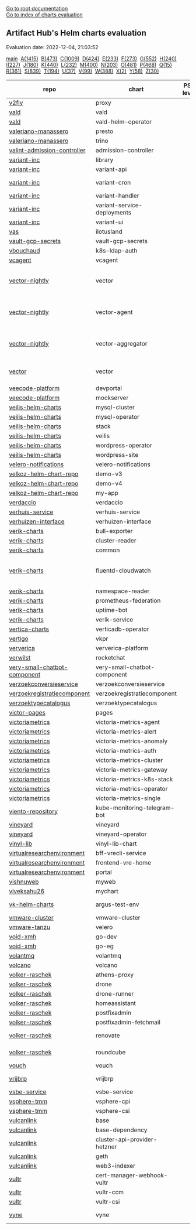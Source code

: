 [Go to root documentation](https://vicenteherrera.com/secobs-charts)  
[Go to index of charts evaluation](https://vicenteherrera.com/secobs-charts/docs/generated/charts_levels)

## Artifact Hub's Helm charts evaluation

Evaluation date: 2022-12-04, 21:03:52

[main](./charts_levels)&nbsp; [A(1415)](./charts_levels_a)&nbsp; [B(473)](./charts_levels_b)&nbsp; [C(1009)](./charts_levels_c)&nbsp; [D(424)](./charts_levels_d)&nbsp; [E(233)](./charts_levels_e)&nbsp; [F(273)](./charts_levels_f)&nbsp; [G(552)](./charts_levels_g)&nbsp; [H(240)](./charts_levels_h)&nbsp; [I(227)](./charts_levels_i)&nbsp; [J(180)](./charts_levels_j)&nbsp; [K(440)](./charts_levels_k)&nbsp; [L(232)](./charts_levels_l)&nbsp; [M(400)](./charts_levels_m)&nbsp; [N(203)](./charts_levels_n)&nbsp; [O(481)](./charts_levels_o)&nbsp; [P(468)](./charts_levels_p)&nbsp; [Q(15)](./charts_levels_q)&nbsp; [R(361)](./charts_levels_r)&nbsp; [S(839)](./charts_levels_s)&nbsp; [T(194)](./charts_levels_t)&nbsp; [U(37)](./charts_levels_u)&nbsp; [V(99)](./charts_levels_v)&nbsp; [W(388)](./charts_levels_w)&nbsp; [X(2)](./charts_levels_x)&nbsp; [Y(58)](./charts_levels_y)&nbsp; [Z(30)](./charts_levels_z)&nbsp; 

| repo | chart | PSS level | BadRobot score | chart version | app version |
|------|------|------|------|------|------|
| [v2fly](https://yushiwho.github.io/charts/) | proxy |  |  | 0.0.6 | v4.45.0 |
| [vald](https://vald.vdaas.org/charts) | vald |  |  | 1.6.3 |  |
| [vald](https://vald.vdaas.org/charts) | vald-helm-operator |  |  | 1.6.3 |  |
| [valeriano-manassero](https://valeriano-manassero.github.io/helm-charts) | presto |  |  | 1.2.9 | 348 |
| [valeriano-manassero](https://valeriano-manassero.github.io/helm-charts) | trino |  |  | 2.5.2 | 380 |
| [valint-admission-controller](https://scribe-security.github.io/helm-charts) | admission-controller |  |  | 0.0.27-13 | 0.0.27-13 |
| [variant-inc](https://variant-inc.github.io/lazy-helm-charts/) | library |  |  | 0.1.0 | 1.16.0 |
| [variant-inc](https://variant-inc.github.io/lazy-helm-charts/) | variant-api |  |  | 2.1.24 |  |
| [variant-inc](https://variant-inc.github.io/lazy-helm-charts/) | variant-cron |  |  | 1.3.0-beta |  |
| [variant-inc](https://variant-inc.github.io/lazy-helm-charts/) | variant-handler |  |  | 1.1.21 |  |
| [variant-inc](https://variant-inc.github.io/lazy-helm-charts/) | variant-service-deployments |  |  | 0.1.6 |  |
| [variant-inc](https://variant-inc.github.io/lazy-helm-charts/) | variant-ui |  |  | 1.4.18 |  |
| [vas](https://charts.ilotusland.com) | ilotusland |  |  | 1.1.0 | 3.2.5 |
| [vault-gcp-secrets](https://tjm.github.io/vault-gcp-secrets/) | vault-gcp-secrets |  |  | 1.8.0 | v1.12.1 |
| [vbouchaud](https://vbouchaud.github.io/chartrepo/) | k8s-ldap-auth |  |  | 0.1.3 | v4.0.0 |
| [vcagent](https://jhonmac666.github.io/jm-helm-charts/) | vcagent |  |  | 1.0.2 | 1.1 |
| [vector-nightly](https://packages.timber.io/helm/nightly) | vector |  |  | 0.20.0-nightly-2022-01-04 | nightly-2022-01-04 |
| [vector-nightly](https://packages.timber.io/helm/nightly) | vector-agent |  |  | 0.20.0-nightly-2022-01-04 | nightly-2022-01-04 |
| [vector-nightly](https://packages.timber.io/helm/nightly) | vector-aggregator |  |  | 0.20.0-nightly-2022-01-04 | nightly-2022-01-04 |
| [vector](https://helm.vector.dev) | vector |  |  | 0.17.1 | 0.25.2-distroless-libc |
| [veecode-platform](https://vfipaas.github.io/public-charts/) | devportal |  |  | 0.1.2 | 0.2.0 |
| [veecode-platform](https://vfipaas.github.io/public-charts/) | mockserver |  |  | 5.13.2 | 5.13.2 |
| [veilis-helm-charts](http://veilis-helm-charts.aionsigma.com/) | mysql-cluster |  |  | 0.6.2999 | v0.6.2999 |
| [veilis-helm-charts](http://veilis-helm-charts.aionsigma.com/) | mysql-operator |  |  | 0.6.2999 | v0.6.2999 |
| [veilis-helm-charts](http://veilis-helm-charts.aionsigma.com/) | stack |  |  | 0.12.3999 | v0.12.3999 |
| [veilis-helm-charts](http://veilis-helm-charts.aionsigma.com/) | veilis |  |  | 1.8.8999 | 1.8.8999 |
| [veilis-helm-charts](http://veilis-helm-charts.aionsigma.com/) | wordpress-operator |  |  | 0.12.1999 | v0.12.1999 |
| [veilis-helm-charts](http://veilis-helm-charts.aionsigma.com/) | wordpress-site |  |  | 0.12.3999 | v0.12.3999 |
| [velero-notifications](https://simoncaron.github.io/velero-notifications/) | velero-notifications |  |  | 1.1.0 | 1.0.0 |
| [velkoz-helm-chart-repo](https://velkoz1108.github.io/helm-chart) | demo-v3 |  |  | 0.1.0 | 1.16.0 |
| [velkoz-helm-chart-repo](https://velkoz1108.github.io/helm-chart) | demo-v4 |  |  | 0.1.0 | 1.16.0 |
| [velkoz-helm-chart-repo](https://velkoz1108.github.io/helm-chart) | my-app |  |  | 0.1.0 | 1.16.0 |
| [verdaccio](https://charts.verdaccio.org/) | verdaccio |  |  | 4.10.3 | 5.18.0 |
| [verhuis-service](https://raw.githubusercontent.com/ConductionNL/verhuis-service/master/api/helm/) | verhuis-service |  |  | 1.0.0 | V1.0 |
| [verhuizen-interface](https://raw.githubusercontent.com/ConductionNL/verhuizen-interface/master/api/helm/) | verhuizen-interface |  |  | 1.0.0 | V1.0 |
| [verik-charts](https://charts.veriksystems.com/) | bull-exporter |  |  | 1.0.8 | 1.0.1 |
| [verik-charts](https://charts.veriksystems.com/) | cluster-reader |  |  | 1.0.3 | 1.0.0 |
| [verik-charts](https://charts.veriksystems.com/) | common |  |  | 1.10.6 | 1.10.0 |
| [verik-charts](https://charts.veriksystems.com/) | fluentd-cloudwatch |  |  | 1.0.6 | v1.7.3-debian-cloudwatch-1.0 |
| [verik-charts](https://charts.veriksystems.com/) | namespace-reader |  |  | 1.0.3 | 1.0.0 |
| [verik-charts](https://charts.veriksystems.com/) | prometheus-federation |  |  | 1.0.3 | 1.0.0 |
| [verik-charts](https://charts.veriksystems.com/) | uptime-bot |  |  | 1.1.10 | 1.0.0 |
| [verik-charts](https://charts.veriksystems.com/) | verik-service |  |  | 1.5.19 | 1.0.0 |
| [vertica-charts](https://vertica.github.io/charts) | verticadb-operator |  |  | 1.8.0 |  |
| [vertigo](https://charts.vertigo.com.br/) | vkpr |  |  | 0.8.4 | v1.4.0 |
| [ververica](https://charts.ververica.com/) | ververica-platform |  |  | 5.4.1 | 2.8.1 |
| [verwilst](https://verwilst.github.io/helm-charts) | rocketchat |  |  | 1.0.2 | 3.10.3 |
| [very-small-chatbot-component](https://raw.githubusercontent.com/ConductionNL/very-small-chatbot-component/master/api/helm/) | very-small-chatbot-component |  |  | 0.1.0 | V1.0 |
| [verzoekconversieservice](https://raw.githubusercontent.com/ConductionNL/verzoekconversieservice/master/api/helm/) | verzoekconversieservice |  |  | 1.0.0 | V1.0 |
| [verzoekregistratiecomponent](https://raw.githubusercontent.com/ConductionNL/verzoekregistratiecomponent/master/api/helm/) | verzoekregistratiecomponent |  |  | 1.1.0 | V1.0 |
| [verzoektypecatalogus](https://raw.githubusercontent.com/ConductionNL/verzoektypecatalogus/master/api/helm/) | verzoektypecatalogus |  |  | 1.1.0 | V1.0 |
| [victor-pages](https://el-pey.github.io) | pages |  |  | 1.0.0 | 1.0 |
| [victoriametrics](https://victoriametrics.github.io/helm-charts/) | victoria-metrics-agent |  |  | 0.8.22 | v1.84.0 |
| [victoriametrics](https://victoriametrics.github.io/helm-charts/) | victoria-metrics-alert |  |  | 0.5.7 | v1.84.0 |
| [victoriametrics](https://victoriametrics.github.io/helm-charts/) | victoria-metrics-anomaly |  |  | 0.1.0 | 0.21.0 |
| [victoriametrics](https://victoriametrics.github.io/helm-charts/) | victoria-metrics-auth |  |  | 0.2.63 | 1.84.0 |
| [victoriametrics](https://victoriametrics.github.io/helm-charts/) | victoria-metrics-cluster |  |  | 0.9.43 | 1.84.0 |
| [victoriametrics](https://victoriametrics.github.io/helm-charts/) | victoria-metrics-gateway |  |  | 0.1.21 | 1.84.0 |
| [victoriametrics](https://victoriametrics.github.io/helm-charts/) | victoria-metrics-k8s-stack |  |  | 0.12.13 | 1.84.0 |
| [victoriametrics](https://victoriametrics.github.io/helm-charts/) | victoria-metrics-operator |  |  | 0.16.1 | 0.29.2 |
| [victoriametrics](https://victoriametrics.github.io/helm-charts/) | victoria-metrics-single |  |  | 0.8.44 | 1.84.0 |
| [viento-repository](https://viento-group.github.io/helm-charts) | kube-monitoring-telegram-bot |  |  | 1.0.0 | 1.16.0 |
| [vineyard](https://vineyard.oss-ap-southeast-1.aliyuncs.com/charts/) | vineyard |  |  | 0.6.1 | 0.6.1 |
| [vineyard](https://vineyard.oss-ap-southeast-1.aliyuncs.com/charts/) | vineyard-operator |  |  | 0.10.1 | 0.10.1 |
| [vinyl-lib](https://vinyllib.github.io/VinylLibHelmChart/) | vinyl-lib-chart |  |  | 0.1.0 | v0.1.1 |
| [virtualresearchenvironment](https://virtualresearchenvironment.github.io/helm-charts/) | bff-vrecli-service |  |  | 0.1.0 | 135 |
| [virtualresearchenvironment](https://virtualresearchenvironment.github.io/helm-charts/) | frontend-vre-home |  |  | 0.2.0 | 77 |
| [virtualresearchenvironment](https://virtualresearchenvironment.github.io/helm-charts/) | portal |  |  | 0.2.0 | 1465 |
| [vishnuweb](https://vishnuswmech.github.io/helm/) | myweb |  |  | 0.2.0 | 1.1 |
| [viveksahu26](https://viveksahu26.github.io/wordpress_mysql_helm_chart/charts) | mychart |  |  | 1.0.0 | 2 |
| [vk-helm-charts](https://vkumbhar94.github.io/helm-charts-test/) | argus-test-env |  |  | 3.0.0-devel |  |
| [vmware-cluster](https://raw.githubusercontent.com/william86370/rancher-vmware-chart/main/helm-charts/) | vmware-cluster |  |  | 0.1.3 | 1.2.0 |
| [vmware-tanzu](https://vmware-tanzu.github.io/helm-charts/) | velero |  |  | 2.32.4 | 1.9.4 |
| [void-xmh](https://xmh19936688.github.io/helm-charts/) | go-dev |  |  | 1.0.1 |  |
| [void-xmh](https://xmh19936688.github.io/helm-charts/) | go-eg |  |  | 1.1.1 |  |
| [volantmq](https://volantmq.github.io/helm/) | volantmq |  |  | 0.1.2 | dev |
| [volcano](https://volcano-sh.github.io/charts/) | volcano |  |  | 0.1.0 | 0.1 |
| [volker-raschek](https://charts.cryptic.systems/volker.raschek/) | athens-proxy |  |  | 0.1.0 | 0.11.0 |
| [volker-raschek](https://charts.cryptic.systems/volker.raschek/) | drone |  |  | 0.7.5 | 2.15.0 |
| [volker-raschek](https://charts.cryptic.systems/volker.raschek/) | drone-runner |  |  | 0.5.1 | 1.0.0-rc.3 |
| [volker-raschek](https://charts.cryptic.systems/volker.raschek/) | homeassistant |  |  | 0.1.2 | 2022.11.5 |
| [volker-raschek](https://charts.cryptic.systems/volker.raschek/) | postfixadmin |  |  | 0.3.0 | 3.3.11 |
| [volker-raschek](https://charts.cryptic.systems/volker.raschek/) | postfixadmin-fetchmail |  |  | 0.3.0 | 0.2.0 |
| [volker-raschek](https://charts.cryptic.systems/volker.raschek/) | renovate |  |  | 1.7.0 | 32.241.11-slim |
| [volker-raschek](https://charts.cryptic.systems/volker.raschek/) | roundcube |  |  | 0.3.1 | 1.5.3-apache |
| [vouch](https://vouch.github.io/helm-charts/) | vouch |  |  | 3.1.0 | 0.36 |
| [vrijbrp](https://raw.githubusercontent.com/vrijBRP/kubernetes/master/) | vrijbrp |  |  | 0.1.5 | 1.27.1-SNAPSHOT |
| [vsbe-service](https://raw.githubusercontent.com/ConductionNL/vsbe-service/master/api/helm/) | vsbe-service |  |  | 0.1.0 | V.0.1 |
| [vsphere-tmm](https://vsphere-tmm.github.io/helm-charts) | vsphere-cpi |  |  | 1.3.0 | v1.22.5 |
| [vsphere-tmm](https://vsphere-tmm.github.io/helm-charts) | vsphere-csi |  |  | 2.5.0 | 2.7.0 |
| [vulcanlink](https://vulcanlink.github.io/charts/) | base |  |  | 1.0.0 | 3.14 |
| [vulcanlink](https://vulcanlink.github.io/charts/) | base-dependency |  |  | 1.0.0 | 1.0.0 |
| [vulcanlink](https://vulcanlink.github.io/charts/) | cluster-api-provider-hetzner |  |  | 0.1.0 | v0.1.0 |
| [vulcanlink](https://vulcanlink.github.io/charts/) | geth |  |  | 1.10.23 | 1.10.23 |
| [vulcanlink](https://vulcanlink.github.io/charts/) | web3-indexer |  |  | 0.0.15 | 0.0.15 |
| [vultr](https://vultr.github.io/helm-charts/) | cert-manager-webhook-vultr |  |  | 1.0.0 | v0.1.0 |
| [vultr](https://vultr.github.io/helm-charts/) | vultr-ccm |  |  | 1.3.0 | v0.3.0 |
| [vultr](https://vultr.github.io/helm-charts/) | vultr-csi |  |  | 2.0.0 | v0.3.0 |
| [vyne](https://vyne-helm-chart-repository-dev.s3.eu-west-1.amazonaws.com/charts) | vyne |  |  | 0.0.1-beta.1 | latest-preview |
